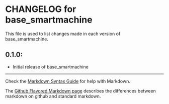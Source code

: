 # CHANGELOG for base_smartmachine

This file is used to list changes made in each version of base_smartmachine.

## 0.1.0:

* Initial release of base_smartmachine

- - -
Check the [Markdown Syntax Guide](http://daringfireball.net/projects/markdown/syntax) for help with Markdown.

The [Github Flavored Markdown page](http://github.github.com/github-flavored-markdown/) describes the differences between markdown on github and standard markdown.
